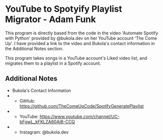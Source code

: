 # YouTube to Spotyify Playlist Migrator - Adam Funk
This program is directly based from the code in the video 'Automate Spotify with Python' provided by @bukola.dev on her YouTube account 'The Come Up'. I have provided a link to the video and Bukola's contact information in the Additional Notes section.

This program takes songs in a YouTube account's Liked video list, and migrates them to a playlist in a Spotify account. 

## Additional Notes
* Bukola's Contact Information
* * GitHub: https://github.com/TheComeUpCode/SpotifyGeneratePlaylist
* * YouTube: https://www.youtube.com/channel/UC-bFgwL_kFKLZA60AiB-CCQ
* * Instagram: @bukola.dev


